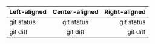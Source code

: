 | Left-aligned | Center-aligned | Right-aligned |
| :--- | :---: | ---: |
| git status | git status | git status |
| git diff | git diff | git diff |
